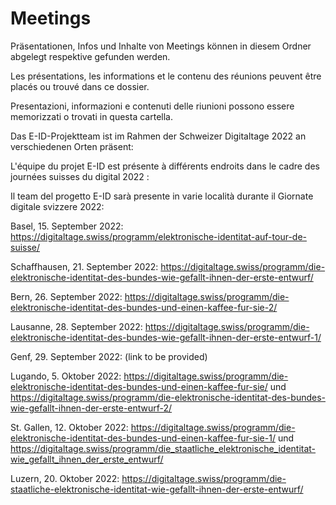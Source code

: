 # Meetings
Präsentationen, Infos und Inhalte von Meetings können in diesem Ordner abgelegt respektive gefunden werden.

Les présentations, les informations et le contenu des réunions peuvent être placés ou trouvé dans ce dossier.

Presentazioni, informazioni e contenuti delle riunioni possono essere memorizzati o trovati in questa cartella.





Das E-ID-Projektteam ist im Rahmen der Schweizer Digitaltage 2022 an verschiedenen Orten präsent:

L'équipe du projet E-ID est présente à différents endroits dans le cadre des journées suisses du digital 2022 :

Il team del progetto E-ID sarà presente in varie località durante il Giornate digitale svizzere 2022:




Basel, 15. September 2022: https://digitaltage.swiss/programm/elektronische-identitat-auf-tour-de-suisse/

Schaffhausen, 21. September 2022: https://digitaltage.swiss/programm/die-elektronische-identitat-des-bundes-wie-gefallt-ihnen-der-erste-entwurf/

Bern, 26. September 2022: https://digitaltage.swiss/programm/die-elektronische-identitat-des-bundes-und-einen-kaffee-fur-sie-2/

Lausanne, 28. September 2022: https://digitaltage.swiss/programm/die-elektronische-identitat-des-bundes-wie-gefallt-ihnen-der-erste-entwurf-1/

Genf, 29. September 2022: (link to be provided)

Lugando, 5. Oktober 2022: https://digitaltage.swiss/programm/die-elektronische-identitat-des-bundes-und-einen-kaffee-fur-sie/ und https://digitaltage.swiss/programm/die-elektronische-identitat-des-bundes-wie-gefallt-ihnen-der-erste-entwurf-2/

St. Gallen, 12. Oktober 2022: https://digitaltage.swiss/programm/die-elektronische-identitat-des-bundes-und-einen-kaffee-fur-sie-1/ und https://digitaltage.swiss/programm/die_staatliche_elektronische_identitat-wie_gefallt_ihnen_der_erste_entwurf/

Luzern, 20. Oktober 2022: https://digitaltage.swiss/programm/die-staatliche-elektronische-identitat-wie-gefallt-ihnen-der-erste-entwurf/
